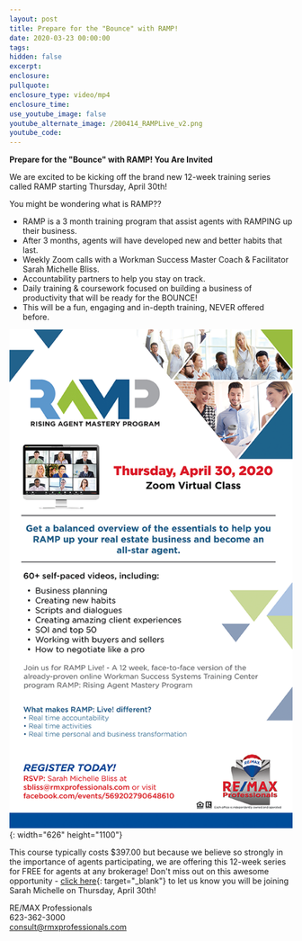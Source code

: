 ```yaml
---
layout: post
title: Prepare for the "Bounce" with RAMP!
date: 2020-03-23 00:00:00
tags:
hidden: false
excerpt:
enclosure:
pullquote:
enclosure_type: video/mp4
enclosure_time:
use_youtube_image: false
youtube_alternate_image: /200414_RAMPLive_v2.png
youtube_code:
---
```


**Prepare for the "Bounce" with RAMP\! You Are Invited&nbsp;**

We are excited to be kicking off the brand new 12-week training series called RAMP starting Thursday, April 30th\!

You might be wondering what is RAMP??

* RAMP is a 3 month training program that assist agents with RAMPING up their business.
* After 3 months, agents will have developed new and better habits that last.
* Weekly Zoom calls with a Workman Success Master Coach & Facilitator Sarah Michelle Bliss.
* Accountability partners to help you stay on track.
* Daily training & coursework focused on building a business of productivity that will be ready for the BOUNCE\!
* This will be a fun, engaging and in-depth training, NEVER offered before.

![](/200414_RAMPLive_v2.png){: width="626" height="1100"}

This course typically costs $397.00 but because we believe so strongly in the importance of agents participating, we are offering this 12-week series for FREE for agents at any brokerage\! Don't miss out on this awesome opportunity - [click here](https://www.facebook.com/events/569202790648610/){: target="_blank"} to let us know you will be joining Sarah Michelle on Thursday, April 30th\!

RE/MAX Professionals<br>623-362-3000<br>consult@rmxprofessionals.com